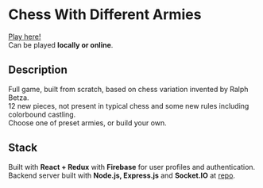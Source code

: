 # Chess With Different Armies
[Play here!](https://chess-wda.herokuapp.com/)  
Can be played **locally or online**.

## Description
Full game, built from scratch, based on chess variation invented by Ralph Betza.\
12 new pieces, not present in typical chess and some new rules including colorbound castling.\
Choose one of preset armies, or build your own.

## Stack
Built with **React + Redux** with **Firebase** for user profiles and authentication.\
Backend server built with **Node.js, Express.js** and **Socket.IO** at [repo](https://github.com/Nemezisp/chess-wda-server/).
